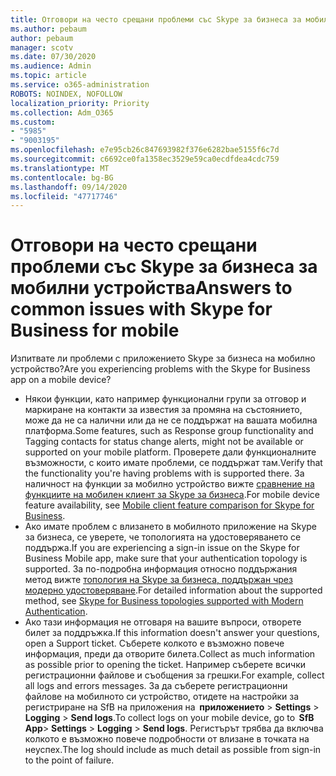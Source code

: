 ```yaml
---
title: Отговори на често срещани проблеми със Skype за бизнеса за мобилни устройства
ms.author: pebaum
author: pebaum
manager: scotv
ms.date: 07/30/2020
ms.audience: Admin
ms.topic: article
ms.service: o365-administration
ROBOTS: NOINDEX, NOFOLLOW
localization_priority: Priority
ms.collection: Adm_O365
ms.custom:
- "5985"
- "9003195"
ms.openlocfilehash: e7e95cb26c847693982f376e6282bae5155f6c7d
ms.sourcegitcommit: c6692ce0fa1358ec3529e59ca0ecdfdea4cdc759
ms.translationtype: MT
ms.contentlocale: bg-BG
ms.lasthandoff: 09/14/2020
ms.locfileid: "47717746"
---
```

# <a name="answers-to-common-issues-with-skype-for-business-for-mobile"></a><span data-ttu-id="977c5-102">Отговори на често срещани проблеми със Skype за бизнеса за мобилни устройства</span><span class="sxs-lookup"><span data-stu-id="977c5-102">Answers to common issues with Skype for Business for mobile</span></span>

<span data-ttu-id="977c5-103">Изпитвате ли проблеми с приложението Skype за бизнеса на мобилно устройство?</span><span class="sxs-lookup"><span data-stu-id="977c5-103">Are you experiencing problems with the Skype for Business app on a mobile device?</span></span>

- <span data-ttu-id="977c5-104">Някои функции, като например функционални групи за отговор и маркиране на контакти за известия за промяна на състоянието, може да не са налични или да не се поддържат на вашата мобилна платформа.</span><span class="sxs-lookup"><span data-stu-id="977c5-104">Some features, such as Response group functionality and Tagging contacts for status change alerts, might not be available or supported on your mobile platform.</span></span> <span data-ttu-id="977c5-105">Проверете дали функционалните възможности, с които имате проблеми, се поддържат там.</span><span class="sxs-lookup"><span data-stu-id="977c5-105">Verify that the functionality you're having problems with is supported there.</span></span> <span data-ttu-id="977c5-106">За наличност на функции за мобилно устройство вижте [сравнение на функциите на мобилен клиент за Skype за бизнеса](https://technet.microsoft.com/library/Dn951412.aspx).</span><span class="sxs-lookup"><span data-stu-id="977c5-106">For mobile device feature availability, see [Mobile client feature comparison for Skype for Business](https://technet.microsoft.com/library/Dn951412.aspx).</span></span>
- <span data-ttu-id="977c5-107">Ако имате проблем с влизането в мобилното приложение на Skype за бизнеса, се уверете, че топологията на удостоверяването се поддържа.</span><span class="sxs-lookup"><span data-stu-id="977c5-107">If you are experiencing a sign-in issue on the Skype for Business Mobile app, make sure that your authentication topology is supported.</span></span> <span data-ttu-id="977c5-108">За по-подробна информация относно поддържания метод вижте [топология на Skype за бизнеса, поддържан чрез модерно удостоверяване](https://docs.microsoft.com/skypeforbusiness/plan-your-deployment/modern-authentication/topologies-supported).</span><span class="sxs-lookup"><span data-stu-id="977c5-108">For detailed information about the supported method, see [Skype for Business topologies supported with Modern Authentication](https://docs.microsoft.com/skypeforbusiness/plan-your-deployment/modern-authentication/topologies-supported).</span></span>  
- <span data-ttu-id="977c5-109">Ако тази информация не отговаря на вашите въпроси, отворете билет за поддръжка.</span><span class="sxs-lookup"><span data-stu-id="977c5-109">If this information doesn't answer your questions, open a Support ticket.</span></span> <span data-ttu-id="977c5-110">Съберете колкото е възможно повече информация, преди да отворите билета.</span><span class="sxs-lookup"><span data-stu-id="977c5-110">Collect as much information as possible prior to opening the ticket.</span></span> <span data-ttu-id="977c5-111">Например съберете всички регистрационни файлове и съобщения за грешки.</span><span class="sxs-lookup"><span data-stu-id="977c5-111">For example, collect all logs and errors messages.</span></span> <span data-ttu-id="977c5-112">За да съберете регистрационни файлове на мобилното си устройство, отидете на настройки за регистриране на SfB на приложения на  **приложението** >   **Settings**  >   **Logging**  >   **Send logs**.</span><span class="sxs-lookup"><span data-stu-id="977c5-112">To collect logs on your mobile device, go to  **SfB App**>  **Settings** >  **Logging** >  **Send logs**.</span></span> <span data-ttu-id="977c5-113">Регистърът трябва да включва колкото е възможно повече подробности от влизане в точката на неуспех.</span><span class="sxs-lookup"><span data-stu-id="977c5-113">The log should include as much detail as possible from sign-in to the point of failure.</span></span>
